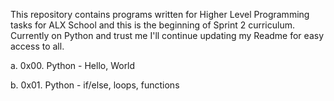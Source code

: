This repository contains programs written for Higher Level Programming tasks for ALX School and this is the beginning of Sprint 2 curriculum. 
Currently on Python and trust me I'll continue updating my Readme for easy access to all.

a. 0x00. Python - Hello, World 

b.  0x01. Python - if/else, loops, functions
